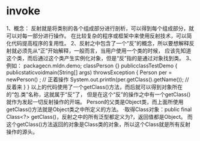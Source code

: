 # invoke
1、概念：
    反射就是将类别的各个组成部分进行剖析，可以得到每个组成部分，就可以对每一部分进行操作。
    在比较复杂的程序或框架中来使用反射技术，可以简化代码提高程序的复用性。
2、反射之中包含了一个“反”的概念，所以要想解释反射就必须先从“正”开始解释，一般而言，当用户使用一个类的时候，
    应该先知道这个类，而后通过这个类产生实例化对象，但是“反”指的是通过对象找到类。
3、例如：
    packagecn.mldn.demo;
    classPerson {}
    publicclassTestDemo {
            publicstaticvoidmain(String[] args) throwsException {
            Person per = newPerson() ; // 正着操作
            System.out.println(per.getClass().getName()); // 反着来
        }
    }
    以上的代码使用了一个getClass()方法，而后就可以得到对象所在的“包.类”名称，这就属于“反”了，
    但是在这个“反”的操作之中有一个getClass()就作为发起一切反射操作的开端。
    Person的父类是Object类，而上面所使用getClass()方法就是Object类之中所定义的方法。
    ·取得Class对象：public final Class<?> getClass()，反射之中的所有泛型都定义为?，返回值都是Object。
    而这个getClass()方法返回的对象是Class类的对象，所以这个Class就是所有反射操作的源头。